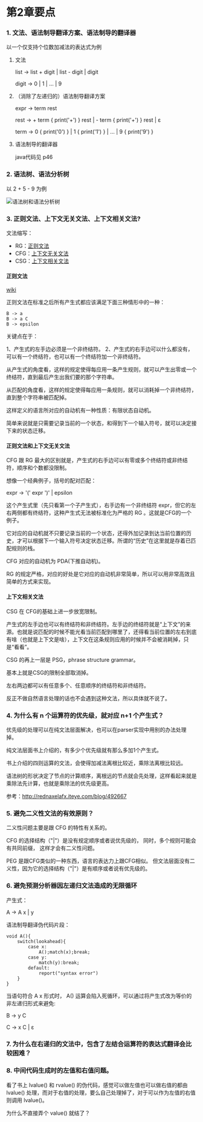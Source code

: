 # 第2章要点

### 1. 文法、语法制导翻译方案、语法制导的翻译器

以一个仅支持个位数加减法的表达式为例

1. 文法

    list -> list + digit | list - digit | digit
    
    digit -> 0 | 1 | … | 9

2. （消除了左递归的）语法制导翻译方案

    expr -> term rest
    
    rest -> + term { print('+') } rest | - term { print('+') } rest | ε
    
    term -> 0 { print('0') } | 1 { print('1') } | … | 9 { print('9') }
                                
4. 语法制导的翻译器
    
    java代码见 p46

### 2. 语法树、语法分析树

以 2 + 5 - 9 为例

![语法树和语法分析树](https://raw.github.com/fool2fish/dragon-book-practice-answer/master/ch02/key-point/assets/dragonbook-keypoint-2.2-2.png)

### 3. 正则文法、上下文无关文法、上下文相关文法?

文法缩写：

- RG：[正则文法](http://en.wikipedia.org/wiki/Regular_grammar)
- CFG：[上下文无关文法](http://en.wikipedia.org/wiki/Context-free_grammar)
- CSG：[上下文相关文法](http://en.wikipedia.org/wiki/Context-sensitive_grammar)

#### 正则文法

[wiki](http://en.wikipedia.org/wiki/Regular_grammar)

正则文法在标准之后所有产生式都应该满足下面三种情形中的一种：

    B -> a
    B -> a C
    B -> epsilon

关键点在于：

1、产生式的左手边必须是一个非终结符。
2、产生式的右手边可以什么都没有，可以有一个终结符，也可以有一个终结符加一个非终结符。

从产生式的角度看，这样的规定使得每应用一条产生规则，就可以产生出零或一个终结符，直到最后产生出我们要的那个字符串。

从匹配的角度看，这样的规定使得每应用一条规则，就可以消耗掉一个非终结符，直到整个字符串被匹配掉。

这样定义的语言所对应的自动机有一种性质：有限状态自动机。

简单来说就是只需要记录当前的一个状态，和得到下一个输入符号，就可以决定接下来的状态迁移。

#### 正则文法和上下文无关文法

CFG 跟 RG 最大的区别就是，产生式的右手边可以有零或多个终结符或非终结符，顺序和个数都没限制。

想像一个经典例子，括号的配对匹配：

expr -> '(' expr ')' | epsilon

这个产生式里（先只看第一个子产生式），右手边有一个非终结符 expr，但它的左右两侧都有终结符，这种产生式无法被标准化为严格的 RG 。这就是CFG的一个例子。

它对应的自动机就不只要记录当前的一个状态，还得外加记录到达当前位置的历史，才可以根据下一个输入符号决定状态迁移。所谓的“历史”在这里就是存着已匹配规则的栈。

CFG 对应的自动机为 PDA(下推自动机)。

RG 的规定严格，对应的好处是它对应的自动机非常简单，所以可以用非常高效且简单的方式来实现。

#### 上下文相关文法

CSG 在 CFG的基础上进一步放宽限制。

产生式的左手边也可以有终结符和非终结符。左手边的终结符就是“上下文”的来源。也就是说匹配的时候不能光看当前匹配到哪里了，还得看当前位置的左右到底有啥（也就是上下文是啥），上下文在这条规则应用的时候并不会被消耗掉，只是“看看”。

CSG 的再上一层是 PSG，phrase structure grammar。

基本上就是CSG的限制全部取消掉。

左右两边都可以有任意多个、任意顺序的终结符和非终结符。

反正不做自然语言处理的话也不会遇到这种文法，所以具体就不说了。

### 4. 为什么有 n 个运算符的优先级，就对应 n+1 个产生式？

优先级的处理可以在纯文法层面解决，也可以在parser实现中用别的办法处理掉。

纯文法层面书上介绍的，有多少个优先级就有那么多加1个产生式。

书上介绍的四则运算的文法，会使得加减法离根比较近，乘除法离根比较远。

语法树的形状决定了节点的计算顺序，离根远的节点就会先处理，这样看起来就是乘除法先计算，也就是乘除法的优先级更高。

参考：http://rednaxelafx.iteye.com/blog/492667

### 5. 避免二义性文法的有效原则？

二义性问题主要是跟 CFG 的特性有关系的。

CFG 的选择结构（"|"）是没有规定顺序或者说优先级的，
同时，多个规则可能会有共同前缀，
这样才会有二义性问题。

PEG 是跟CFG类似的一种东西，语言的表达力上跟CFG相似。
但文法层面没有二义性，因为它的选择结构（"|"）是有顺序或者说有优先级的。

### 6. 避免预测分析器因左递归文法造成的无限循环

产生式：

A -> A x | y

语法制导翻译伪代码片段：

    void A(){
        switch(lookahead){
            case x:
                A();match(x);break;
            case y:
                match(y):break;
            default:
                report("syntax error")
        }
    }

当语句符合 A x 形式时， A() 运算会陷入死循环，可以通过将产生式改为等价的非左递归形式来避免: 

B -> y C

C -> x C | ε

### 7. 为什么在右递归的文法中，包含了左结合运算符的表达式翻译会比较困难？

### 8. 中间代码生成时的左值和右值问题。

看了书上 lvalue() 和 rvalue() 的伪代码，感觉可以做左值也可以做右值的都由 lvalue() 处理，而对于右值的处理，要么自己处理掉了，对于可以作为左值的右值则调用 lvalue()。

为什么不直接弄个 value() 就结了？
